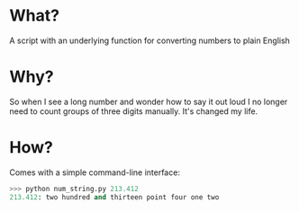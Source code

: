# What?

A script with an underlying function for converting numbers to plain English

# Why?

So when I see a long number and wonder how to say it out loud I no longer need to count groups of three digits manually.  It's changed my life.

# How?

Comes with a simple command-line interface:

```python
>>> python num_string.py 213.412
213.412: two hundred and thirteen point four one two
```
